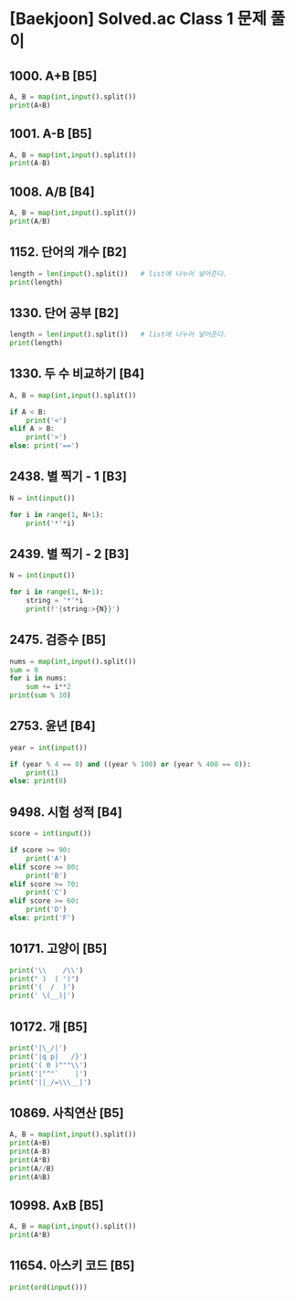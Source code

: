 # [Baekjoon] Solved.ac Class 1 문제 풀이

## 1000. A+B [B5]

```python
A, B = map(int,input().split())
print(A+B)
```

## 1001. A-B [B5]

```python
A, B = map(int,input().split())
print(A-B)
```

## 1008. A/B [B4]

```python
A, B = map(int,input().split())
print(A/B)
```

## 1152. 단어의 개수 [B2]

```python
length = len(input().split())   # list에 나누어 넣어준다.
print(length)
```

## 1330. 단어 공부 [B2]

```python
length = len(input().split())   # list에 나누어 넣어준다.
print(length)
```

## 1330. 두 수 비교하기 [B4]

```python
A, B = map(int,input().split())

if A < B:
    print('<')
elif A > B:
    print('>')
else: print('==')
```

## 2438. 별 찍기 - 1 [B3]

```python
N = int(input())

for i in range(1, N+1):
    print('*'*i)
```

## 2439. 별 찍기 - 2 [B3]

```python
N = int(input())

for i in range(1, N+1):
    string = '*'*i
    print(f'{string:>{N}}')
```

## 2475. 검증수 [B5]

```python
nums = map(int,input().split())
sum = 0
for i in nums:
    sum += i**2
print(sum % 10)
```

## 2753. 윤년 [B4]

```python
year = int(input())

if (year % 4 == 0) and ((year % 100) or (year % 400 == 0)):
    print(1)
else: print(0)
```

## 9498. 시험 성적 [B4]

```python
score = int(input())

if score >= 90:
    print('A')
elif score >= 80:
    print('B')
elif score >= 70:
    print('C')
elif score >= 60:
    print('D')
else: print('F')
```

## 10171. 고양이 [B5]

```python
print('\\    /\\')
print(" )  ( ')")
print('(  /  )')
print(' \(__)|')
```

## 10172. 개 [B5]

```python
print('|\_/|')
print('|q p|   /}')
print('( 0 )"""\\')
print('|"^"`    |')
print('||_/=\\\__|')
```

## 10869. 사칙연산 [B5]

```python
A, B = map(int,input().split())
print(A+B)
print(A-B)
print(A*B)
print(A//B)
print(A%B)
```

## 10998. AxB [B5]

```python
A, B = map(int,input().split())
print(A*B)
```

## 11654. 아스키 코드 [B5]

```python
print(ord(input()))
```

